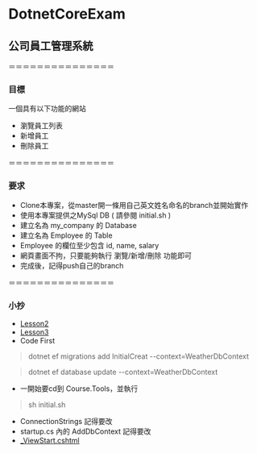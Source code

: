 # DotnetCoreExam

## 公司員工管理系統

＝＝＝＝＝＝＝＝＝＝＝＝＝＝＝

### 目標

一個具有以下功能的網站

- 瀏覽員工列表
- 新增員工
- 刪除員工

＝＝＝＝＝＝＝＝＝＝＝＝＝＝＝

### 要求

- Clone本專案，從master開一條用自己英文姓名命名的branch並開始實作
- 使用本專案提供之MySql DB ( 請參閱 initial.sh )
- 建立名為 my_company 的 Database
- 建立名為 Employee 的 Table
- Employee 的欄位至少包含 id, name, salary
- 網頁畫面不拘，只要能夠執行 瀏覽/新增/刪除 功能即可
- 完成後，記得push自己的branch

＝＝＝＝＝＝＝＝＝＝＝＝＝＝＝

### 小抄

- [Lesson2](https://www.notion.so/Lesson2-75960747dba6490d9de6bdf43881d36e)
- [Lesson3](https://www.notion.so/Lesson-3-1488fc5fa831430fa3af174be0e5345d)
- Code First

> dotnet ef migrations add InitialCreat --context=WeatherDbContext

> dotnet ef database update --context=WeatherDbContext

- 一開始要cd到 Course.Tools，並執行

> sh initial.sh

- ConnectionStrings 記得要改
- startup.cs 內的 AddDbContext 記得要改
- [_ViewStart.cshtml](https://docs.microsoft.com/zh-tw/aspnet/core/mvc/views/layout?view=aspnetcore-3.1)
